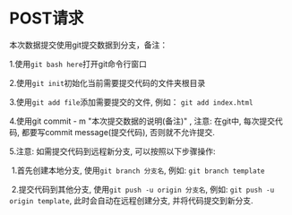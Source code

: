 # POST请求



本次数据提交使用git提交数据到分支，备注：

1.使用`git bash here`打开git命令行窗口

2.使用`git init`初始化当前需要提交代码的文件夹根目录

3.使用`git add file`添加需要提交的文件, 例如： `git add index.html`

4.使用git commit - m "本次提交数据的说明(备注)" , 注意: 在git中, 每次提交代码, 都要写commit message(提交代码), 否则就不允许提交.

5.注意: 如需提交代码到远程新分支, 可以按照以下步骤操作:

​	1.首先创建本地分支, 使用`git branch 分支名`, 例如: `git branch template`

​	2.提交代码到其他分支, 使用`git push -u origin 分支名`, 例如: `git push -u origin template`, 此时会自动在远程创建分支, 并将代码提交到新分支.
